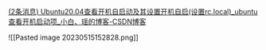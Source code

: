 [(2条消息) Ubuntu20.04查看开机自启动及其设置开机自启(设置rc.local)_ubuntu查看开机启动项_小白、瑶的博客-CSDN博客](https://blog.csdn.net/qq_41985134/article/details/121182623?spm=1001.2101.3001.6650.1&utm_medium=distribute.pc_relevant.none-task-blog-2%7Edefault%7ECTRLIST%7ERate-1-121182623-blog-115932245.235%5Ev35%5Epc_relevant_increate_t0_download_v2_base&depth_1-utm_source=distribute.pc_relevant.none-task-blog-2%7Edefault%7ECTRLIST%7ERate-1-121182623-blog-115932245.235%5Ev35%5Epc_relevant_increate_t0_download_v2_base&utm_relevant_index=2)


![[Pasted image 20230515152828.png]]